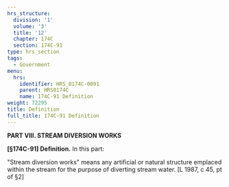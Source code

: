 ```yaml
---
hrs_structure:
  division: '1'
  volume: '3'
  title: '12'
  chapter: 174C
  section: 174C-91
type: hrs_section
tags:
  - Government
menu:
  hrs:
    identifier: HRS_0174C-0091
    parent: HRS0174C
    name: 174C-91 Definition
weight: 72295
title: Definition
full_title: 174C-91 Definition
---
```

**PART VIII. STREAM DIVERSION WORKS**

**[§174C-91] Definition.** In this part:

"Stream diversion works" means any artificial or natural structure emplaced within the stream for the purpose of diverting stream water. [L 1987, c 45, pt of §2]